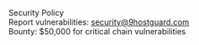 Security Policy  
Report vulnerabilities: security@9hostguard.com  
Bounty: $50,000 for critical chain vulnerabilities
